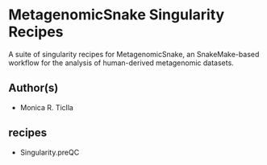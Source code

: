 # MetagenomicSnake Singularity Recipes

A suite of singularity recipes for MetagenomicSnake, an SnakeMake-based
workflow for the analysis of human-derived metagenomic datasets.

## Author(s)
- Monica R. Ticlla

## recipes
- Singularity.preQC

